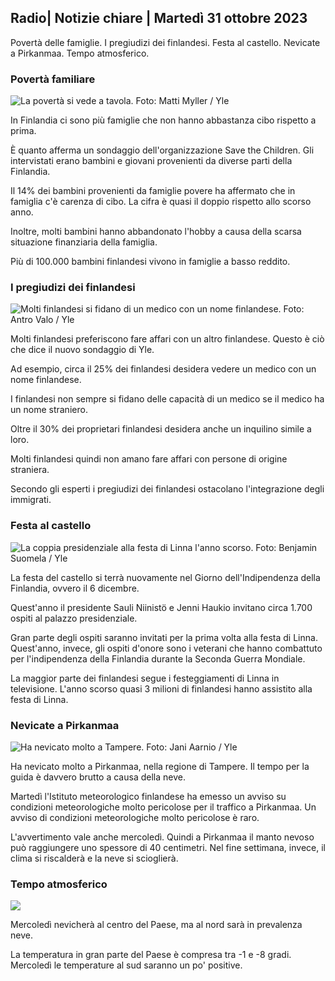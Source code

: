 ## Radio\| Notizie chiare \| Martedì 31 ottobre 2023

Povertà delle famiglie. I pregiudizi dei finlandesi. Festa al castello. Nevicate a Pirkanmaa. Tempo atmosferico.

### Povertà familiare

![La povertà si vede a tavola. Foto: Matti Myller / Yle](https://images.cdn.yle.fi/image/upload/c_crop,h_1080,w_1919,x_0,y_0/ar_1.7777777777777777,c_fill,g_faces,h_675,w_1200/dpr_1.0/q_auto:eco/f_auto/fl_lossy/v1674642954/39-106372263d105c885d6a)

In Finlandia ci sono più famiglie che non hanno abbastanza cibo rispetto a prima.

È quanto afferma un sondaggio dell'organizzazione Save the Children. Gli intervistati erano bambini e giovani provenienti da diverse parti della Finlandia.

Il 14% dei bambini provenienti da famiglie povere ha affermato che in famiglia c'è carenza di cibo. La cifra è quasi il doppio rispetto allo scorso anno.

Inoltre, molti bambini hanno abbandonato l'hobby a causa della scarsa situazione finanziaria della famiglia.

Più di 100.000 bambini finlandesi vivono in famiglie a basso reddito.

### I pregiudizi dei finlandesi

![Molti finlandesi si fidano di un medico con un nome finlandese. Foto: Antro Valo / Yle](https://images.cdn.yle.fi/image/upload/c_crop,h_3179,w_5653,x_0,y_83/ar_1.7777777777777777,c_fill,g_faces,h_675,w_1200/dpr_1.0/q_auto:eco/f_auto/fl_lossy/v1697116975/39-11855466527f10854aec)

Molti finlandesi preferiscono fare affari con un altro finlandese. Questo è ciò che dice il nuovo sondaggio di Yle.

Ad esempio, circa il 25% dei finlandesi desidera vedere un medico con un nome finlandese.

I finlandesi non sempre si fidano delle capacità di un medico se il medico ha un nome straniero.

Oltre il 30% dei proprietari finlandesi desidera anche un inquilino simile a loro.

Molti finlandesi quindi non amano fare affari con persone di origine straniera.

Secondo gli esperti i pregiudizi dei finlandesi ostacolano l'integrazione degli immigrati.

### Festa al castello

![La coppia presidenziale alla festa di Linna l'anno scorso. Foto: Benjamin Suomela / Yle](https://images.cdn.yle.fi/image/upload/c_crop,h_1674,w_2976,x_0,y_24/ar_1.7777777777777777,c_fill,g_faces,h_675,w_1200/dpr_1.0/q_auto:eco/f_auto/fl_lossy/v1670345033/39-1044359638f710a6e724)

La festa del castello si terrà nuovamente nel Giorno dell'Indipendenza della Finlandia, ovvero il 6 dicembre.

Quest'anno il presidente Sauli Niinistö e Jenni Haukio invitano circa 1.700 ospiti al palazzo presidenziale.

Gran parte degli ospiti saranno invitati per la prima volta alla festa di Linna. Quest'anno, invece, gli ospiti d'onore sono i veterani che hanno combattuto per l'indipendenza della Finlandia durante la Seconda Guerra Mondiale.

La maggior parte dei finlandesi segue i festeggiamenti di Linna in televisione. L'anno scorso quasi 3 milioni di finlandesi hanno assistito alla festa di Linna.

### Nevicate a Pirkanmaa

![Ha nevicato molto a Tampere. Foto: Jani Aarnio / Yle](https://images.cdn.yle.fi/image/upload/c_crop,h_3375,w_6000,x_0,y_331/ar_1.7777777777777777,c_fill,g_faces,h_675,w_1200/dpr_1.0/q_auto:eco/f_auto/fl_lossy/v1698736404/39-11934306540799d9879d)

Ha nevicato molto a Pirkanmaa, nella regione di Tampere. Il tempo per la guida è davvero brutto a causa della neve.

Martedì l'Istituto meteorologico finlandese ha emesso un avviso su condizioni meteorologiche molto pericolose per il traffico a Pirkanmaa. Un avviso di condizioni meteorologiche molto pericolose è raro.

L'avvertimento vale anche mercoledì. Quindi a Pirkanmaa il manto nevoso può raggiungere uno spessore di 40 centimetri. Nel fine settimana, invece, il clima si riscalderà e la neve si scioglierà.

### Tempo atmosferico

![](https://images.cdn.yle.fi/image/upload/c_crop,h_1080,w_1919,x_0,y_0/ar_1.7777777777777777,c_fill,g_faces,h_675,w_1200/dpr_1.0/q_auto:eco/f_auto/fl_lossy/v1698767793/39-11940016541239893d2b)

Mercoledì nevicherà al centro del Paese, ma al nord sarà in prevalenza neve.

La temperatura in gran parte del Paese è compresa tra -1 e -8 gradi. Mercoledì le temperature al sud saranno un po' positive.